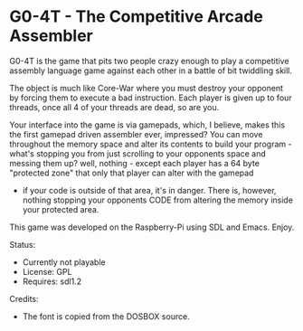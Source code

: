 G0-4T - The Competitive Arcade Assembler
========================================


G0-4T is the game that pits two people crazy enough to play a
competitive assembly language game against each other in a battle of
bit twiddling skill.


The object is much like Core-War where you must destroy your opponent
by forcing them to execute a bad instruction. Each player is given up
to four threads, once all 4 of your threads are dead, so are you. 


Your interface into the game is via gamepads, which, I believe, makes
this the first gamepad driven assembler ever, impressed? You can move
throughout the memory space and alter its contents to build your
program - what's stopping you from just scrolling to your opponents
space and messing them up? well, nothing - except each player has a 64
byte "protected zone" that only that player can alter with the gamepad
- if your code is outside of that area, it's in danger. There is,
however, nothing stopping your opponents CODE from altering the memory
inside your protected area.

This game was developed on the Raspberry-Pi using SDL and Emacs. Enjoy.


Status:
 * Currently not playable
 * License: GPL 
 * Requires: sdl1.2


Credits:
 * The font is copied from the DOSBOX source.


